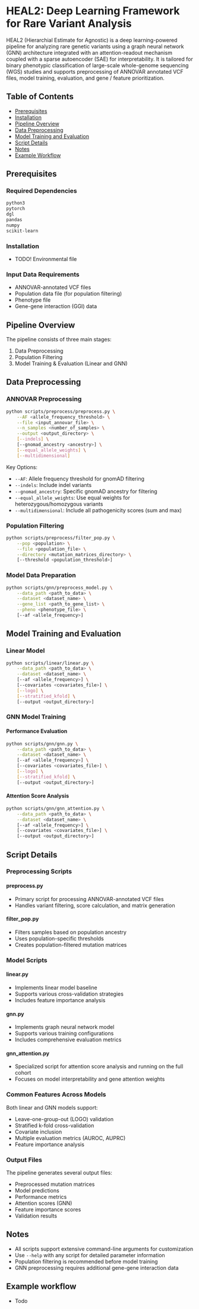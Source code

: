 # HEAL2: Deep Learning Framework for Rare Variant Analysis

HEAL2 (Hierarchial Estimate for Agnostic) is a deep learning-powered pipeline for analyzing rare genetic variants using a graph neural network (GNN) architecture integrated with an attention-readout mechanism coupled with a sparse autoencoder (SAE) for interpretability. It is tailored for binary phenotypic classification of large-scale whole-genome sequencing (WGS) studies and supports preprocessing of ANNOVAR annotated VCF files, model training, evaluation, and gene / feature prioritization.

## Table of Contents
- [Prerequisites](#prerequisites)
- [Installation](#installation)
- [Pipeline Overview](#pipeline-overview)
- [Data Preprocessing](#data-preprocessing)
- [Model Training and Evaluation](#model-training-and-evaluation)
- [Script Details](#script-details)
- [Notes](#notes)
- [Example Workflow](#example-workflow)

## Prerequisites

### Required Dependencies
```bash
python3
pytorch
dgl
pandas
numpy
scikit-learn
```
### Installation
- TODO! Environmental file

### Input Data Requirements
- ANNOVAR-annotated VCF files
- Population data file (for population filtering)
- Phenotype file
- Gene-gene interaction (GGI) data

## Pipeline Overview

The pipeline consists of three main stages:
1. Data Preprocessing
2. Population Filtering
3. Model Training & Evaluation (Linear and GNN)

## Data Preprocessing

### ANNOVAR Preprocessing
```bash
python scripts/preprocess/preprocess.py \
    --AF <allele_frequency_threshold> \
    --file <input_annovar_file> \
    --n_samples <number_of_samples> \
    --output <output_directory> \
    [--indels] \
    [--gnomad_ancestry <ancestry>] \
    [--equal_allele_weights] \
    [--multidimensional]
```

Key Options:
- `--AF`: Allele frequency threshold for gnomAD filtering
- `--indels`: Include indel variants
- `--gnomad_ancestry`: Specific gnomAD ancestry for filtering
- `--equal_allele_weights`: Use equal weights for heterozygous/homozygous variants
- `--multidimensional`: Include all pathogenicity scores (sum and max)

### Population Filtering
```bash
python scripts/preprocess/filter_pop.py \
    --pop <population> \
    --file <population_file> \
    --directory <mutation_matrices_directory> \
    [--threshold <population_threshold>]
```

### Model Data Preparation
```bash
python scripts/gnn/preprocess_model.py \
    --data_path <path_to_data> \
    --dataset <dataset_name> \
    --gene_list <path_to_gene_list> \
    --pheno <phenotype_file> \
    [--af <allele_frequency>]
```

## Model Training and Evaluation

### Linear Model
```bash
python scripts/linear/linear.py \
    --data_path <path_to_data> \
    --dataset <dataset_name> \
    [--af <allele_frequency>] \
    [--covariates <covariates_file>] \
    [--logo] \
    [--stratified_kfold] \
    [--output <output_directory>]
```

### GNN Model Training

#### Performance Evaluation
```bash
python scripts/gnn/gnn.py \
    --data_path <path_to_data> \
    --dataset <dataset_name> \
    [--af <allele_frequency>] \
    [--covariates <covariates_file>] \
    [--logo] \
    [--stratified_kfold] \
    [--output <output_directory>]
```

#### Attention Score Analysis
```bash
python scripts/gnn/gnn_attention.py \
    --data_path <path_to_data> \
    --dataset <dataset_name> \
    [--af <allele_frequency>] \
    [--covariates <covariates_file>] \
    [--output <output_directory>]
```

## Script Details

### Preprocessing Scripts

#### preprocess.py
- Primary script for processing ANNOVAR-annotated VCF files
- Handles variant filtering, score calculation, and matrix generation

#### filter_pop.py
- Filters samples based on population ancestry
- Uses population-specific thresholds
- Creates population-filtered mutation matrices

### Model Scripts

#### linear.py
- Implements linear model baseline
- Supports various cross-validation strategies
- Includes feature importance analysis

#### gnn.py
- Implements graph neural network model
- Supports various training configurations
- Includes comprehensive evaluation metrics

#### gnn_attention.py
- Specialized script for attention score analysis and running on the full cohort
- Focuses on model interpretability and gene attention weights

### Common Features Across Models

Both linear and GNN models support:
- Leave-one-group-out (LOGO) validation
- Stratified k-fold cross-validation
- Covariate inclusion
- Multiple evaluation metrics (AUROC, AUPRC)
- Feature importance analysis

### Output Files

The pipeline generates several output files:
- Preprocessed mutation matrices
- Model predictions
- Performance metrics
- Attention scores (GNN)
- Feature importance scores
- Validation results

## Notes

- All scripts support extensive command-line arguments for customization
- Use `--help` with any script for detailed parameter information
- Population filtering is recommended before model training
- GNN preprocessing requires additional gene-gene interaction data

## Example workflow
- Todo
